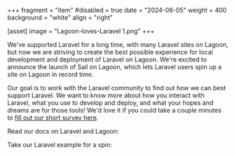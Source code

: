 +++
fragment = "item"
#disabled = true
date = "2024-06-05"
weight = 400
background = "white"
align = "right"

[asset]
  image = "Lagoon-loves-Laravel 1.png"
+++


We've supported Laravel for a long time, with many Laravel sites on Lagoon, but now we are striving to create the best possible experience for local development and deployment of Laravel on Lagoon. We're excited to announce the launch of Sail on Lagoon, which lets Laravel users spin up a site on Lagoon in record time.

Our goal is to work with the Laravel community to find out how we can best support Laravel. We want to know more about how you interact with Laravel, what you use to develop and deploy, and what your hopes and dreams are for those tools! We'd love it if you could take a couple minutes to [fill out our short survey here](https://forms.gle/96cQHNQL6gKF3gZ78). 


Read our docs on Laravel and Lagoon:

Take our Laravel example for a spin: 